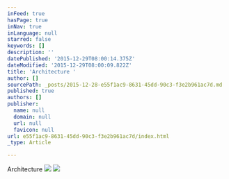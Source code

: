 ```yaml
---
inFeed: true
hasPage: true
inNav: true
inLanguage: null
starred: false
keywords: []
description: ''
datePublished: '2015-12-29T08:00:14.375Z'
dateModified: '2015-12-29T08:00:09.822Z'
title: 'Architecture '
author: []
sourcePath: _posts/2015-12-28-e55f1ac9-8631-45dd-90c3-f3e2b961ac7d.md
published: true
authors: []
publisher:
  name: null
  domain: null
  url: null
  favicon: null
url: e55f1ac9-8631-45dd-90c3-f3e2b961ac7d/index.html
_type: Article

---
```

Architecture ![](https://s3-us-west-2.amazonaws.com/the-grid-img/p/f0015e950f85f132dbc0ae0a80129c4ee0d83467.jpg)
![](https://s3-us-west-2.amazonaws.com/the-grid-img/p/120a339a6bea145129d697c3350436d946a42b73.jpg)